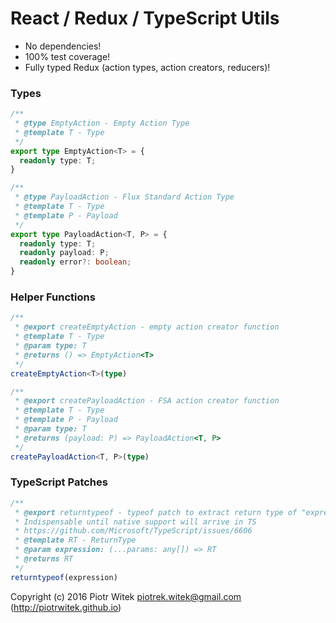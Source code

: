 # React / Redux / TypeScript Utils
- No dependencies!  
- 100% test coverage!  
- Fully typed Redux (action types, action creators, reducers)!

### Types
```ts
/**
 * @type EmptyAction - Empty Action Type
 * @template T - Type
 */
export type EmptyAction<T> = {
  readonly type: T;
}

/**
 * @type PayloadAction - Flux Standard Action Type
 * @template T - Type
 * @template P - Payload
 */
export type PayloadAction<T, P> = {
  readonly type: T;
  readonly payload: P;
  readonly error?: boolean;
}

```

### Helper Functions
```ts
/**
 * @export createEmptyAction - empty action creator function
 * @template T - Type
 * @param type: T
 * @returns () => EmptyAction<T>
 */
createEmptyAction<T>(type)

/**
 * @export createPayloadAction - FSA action creator function
 * @template T - Type
 * @template P - Payload
 * @param type: T
 * @returns (payload: P) => PayloadAction<T, P>
 */
createPayloadAction<T, P>(type)

```

### TypeScript Patches
```ts
/**
 * @export returntypeof - typeof patch to extract return type of "expression/function"
 * Indispensable until native support will arrive in TS
 * https://github.com/Microsoft/TypeScript/issues/6606
 * @template RT - ReturnType
 * @param expression: (...params: any[]) => RT
 * @returns RT
 */
returntypeof(expression)
```

Copyright (c) 2016 Piotr Witek <piotrek.witek@gmail.com> (http://piotrwitek.github.io)
